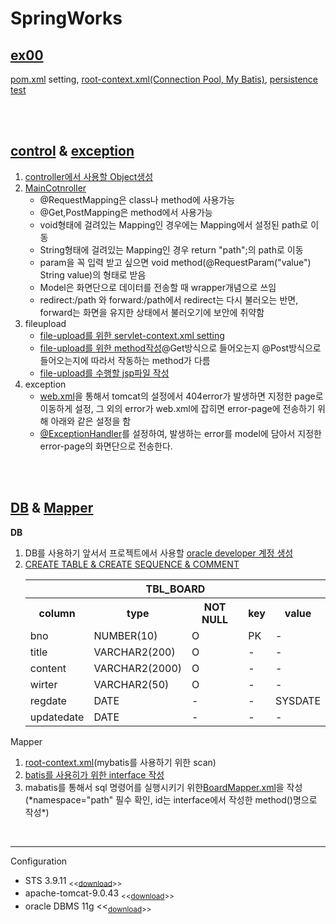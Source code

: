 # SpringWorks
<h2><a href="https://github.com/2everlove/SpringWork1/tree/main/ex00">ex00</a></h2>
<p><a href="https://github.com/2everlove/SpringWork1/blob/main/ex00/pom.xml" target="_blank">pom.xml</a> setting, <a href="https://github.com/2everlove/SpringWork1/blob/main/ex00/src/main/webapp/WEB-INF/spring/root-context.xml" target="_blank">root-context.xml(Connection Pool, My Batis)</a>, <a href="https://github.com/2everlove/SpringWork1/blob/main/ex00/src/test/java/org/zerock/persistence/DataSourceTests.java" target="_blank">persistence test</a></p>
<br>
<br>
<h2><a href="https://github.com/2everlove/SpringWork1/tree/main/controller">control</a> & <a href="https://github.com/2everlove/SpringWork1/tree/main/Exception">exception</a></h2>
<p><ol><li><a href="https://github.com/2everlove/SpringWork1/tree/main/controller/src/main/java/jmp/spring/VO">controller에서 사용할 Object생성</a></li>
 <li><a href="https://github.com/2everlove/SpringWork1/blob/main/controller/src/main/java/jmp/spring/contol/MainController.java">MainCotnroller</a><ul><li>@RequestMapping은 class나 method에 사용가능</li><li>@Get,PostMapping은 method에서 사용가능</li><li>void형태에 걸려있는 Mapping인 경우에는 Mapping에서 설정된 path로 이동</li><li>String형태에 걸려있는 Mapping인 경우 return "path";의 path로 이동</li><li>param을 꼭 입력 받고 싶으면 void method(@RequestParam("value") String value)의 형태로 받음</li><li>Model은 화면단으로 데이터를 전송할 때 wrapper개념으로 쓰임</li><li>redirect:/path 와 forward:/path에서 redirect는 다시 불러오는 반면, forward는 화면을 유지한 상태에서 불러오기에 보안에 취약함</li></ul></li>
 <li>fileupload
  <ul><li><a href="https://github.com/2everlove/SpringWork1/blob/main/controller/src/main/webapp/WEB-INF/spring/appServlet/servlet-context.xml">file-upload를 위한 servlet-context.xml setting</a></li><li><a href="https://github.com/2everlove/SpringWork/blob/main/controller/src/main/java/jmp/spring/contol/MainController.java">file-upload를 위한 method작성</a>@Get방식으로 들어오는지 @Post방식으로 들어오는지에 따라서 작동하는 method가 다름</li><li><a href="https://github.com/2everlove/SpringWork1/blob/main/controller/src/main/webapp/WEB-INF/views/fileUpload.jsp">file-upload를 수행할 jsp파일 작성</a></li>
 </ul></li>
 <li>exception
    <ul><li><a href="https://github.com/2everlove/SpringWork1/blob/main/Exception/src/main/webapp/WEB-INF/web.xml">web.xml</a>을 통해서 tomcat의 설정에서 404error가 발생하면 지정한 page로 이동하게 설정, 그 외의 error가 web.xml에 잡히면 error-page에 전송하기 위해 아래와 같은 설정을 함</a></li>
 <li><a href="https://github.com/2everlove/SpringWork1/blob/main/Exception/src/main/java/jmp/spring/exception/CommonExceptionAdvice.java">@ExceptionHandler</a>를 설정하여, 발생하는 error를 model에 담아서 지정한 error-page의 화면단으로 전송한다.</li></ul></li>
</ol></p>
<br>
<br>
<h2><a href="https://github.com/2everlove/dbWorks/tree/main/spring">DB</a> & <a href="https://github.com/2everlove/SpringWork1/blob/main/board/src/main/resources/jmp/spring/mapper/BoardMapper.xml">Mapper</a></h2>
<p><strong>DB</strong><ol>

 <p><li>DB를 사용하기 앞서서 프로젝트에서 사용할 <a href="https://github.com/2everlove/dbWorks/blob/main/spring/newuser.sql">oracle developer 계정 생성</a></li>

 <li><a href="https://github.com/2everlove/dbWorks/blob/main/spring/boardReply.sql">CREATE TABLE & CREATE SEQUENCE & COMMENT</a></li>
  <p><table>
   <tr><th colspan=5>TBL_BOARD</th></tr>
   <tr><th>column</th><th>type</th><th>NOT NULL</th><th>key</th><th>value</th></tr>
   <tr><td>bno</td><td>NUMBER(10)</td><td>O</td><td>PK</td><td>-</td></tr>
   <tr><td>title</td><td>VARCHAR2(200)</td><td>O</td><td>-</td><td>-</td></tr>
   <tr><td>content</td><td>VARCHAR2(2000)</td><td>O</td><td>-</td><td>-</td></tr>
   <tr><td>wirter</td><td>VARCHAR2(50)</td><td>O</td><td>-</td><td>-</td></tr>
   <tr><td>regdate</td><td>DATE</td><td>-</td><td>-</td><td>SYSDATE</td></tr>
   <tr><td>updatedate</td><td>DATE</td><td>-</td><td>-</td><td>-</td></tr>
  </table>
 </P>
 </p></ol>
 <p><storng>Mapper</strong>
<ol><li><a href="https://github.com/2everlove/SpringWork1/blob/main/board/src/main/webapp/WEB-INF/spring/root-context.xml">root-context.xml</a>(mybatis를 사용하기 위한 scan)</li>
 <li><a href="https://github.com/2everlove/SpringWork1/blob/main/board/src/main/java/jmp/spring/mapper/BoardMapper.java">batis를 사용히가 위한 interface 작성</a></li>
 <li>mabatis를 통해서 sql 명령어를 실행시키기 위한<a href="https://github.com/2everlove/SpringWork1/blob/main/board/src/main/resources/jmp/spring/mapper/BoardMapper.xml">BoardMapper.xml</a>을 작성(*namespace="path" 필수 확인, id는 interface에서 작성한 method()명으로 작성*)</li>
</ol></p>
 
 
 
 </ol></p>
 
 
<br>
<hr>
<p>Configuration
 <ul>
  <li>STS 3.9.11 <sub><<<a href="https://download.springsource.com/release/STS/3.9.11.RELEASE/dist/e4.14/spring-tool-suite-3.9.11.RELEASE-e4.14.0-win32-x86_64.zip">download</a>>></sub></li>
  <li>apache-tomcat-9.0.43 <sub><<<a href="https://archive.apache.org/dist/tomcat/tomcat-9/v9.0.43/bin/">download</a>>></sub></li>
  <li>oracle DBMS 11g <<<sub><a href="https://www.oracle.com/database/technologies/xe-prior-releases.html">download</a>>></sub></li>
 </ul>
</p>
